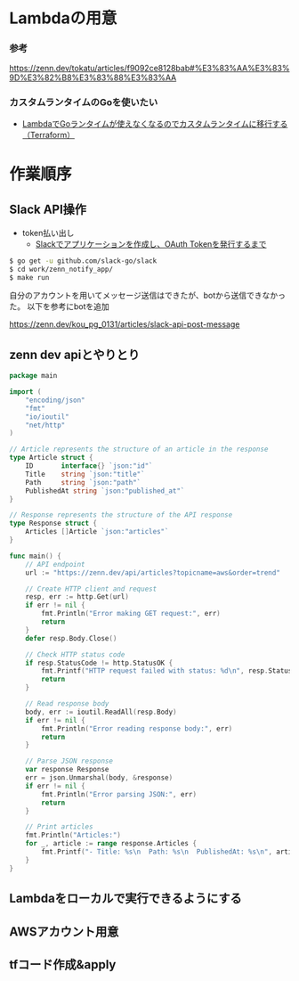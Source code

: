 # Lambdaの用意

### 参考
https://zenn.dev/tokatu/articles/f9092ce8128bab#%E3%83%AA%E3%83%9D%E3%82%B8%E3%83%88%E3%83%AA

### カスタムランタイムのGoを使いたい

- [LambdaでGoランタイムが使えなくなるのでカスタムランタイムに移行する（Terraform）](https://zenn.dev/ikarin0825/articles/30627c72d43494)

# 作業順序

## Slack API操作

- token払い出し
  - [Slackでアプリケーションを作成し、OAuth Tokenを発行するまで](https://qiita.com/kobayashi_ryo/items/a194e620b49edad27364)

```bash
$ go get -u github.com/slack-go/slack
$ cd work/zenn_notify_app/
$ make run
```

自分のアカウントを用いてメッセージ送信はできたが、botから送信できなかった。
以下を参考にbotを追加

https://zenn.dev/kou_pg_0131/articles/slack-api-post-message

## zenn dev apiとやりとり

```go
package main

import (
	"encoding/json"
	"fmt"
	"io/ioutil"
	"net/http"
)

// Article represents the structure of an article in the response
type Article struct {
	ID       interface{} `json:"id"`
	Title    string `json:"title"`
	Path     string `json:"path"`
	PublishedAt string `json:"published_at"`
}

// Response represents the structure of the API response
type Response struct {
	Articles []Article `json:"articles"`
}

func main() {
	// API endpoint
	url := "https://zenn.dev/api/articles?topicname=aws&order=trend"

	// Create HTTP client and request
	resp, err := http.Get(url)
	if err != nil {
		fmt.Println("Error making GET request:", err)
		return
	}
	defer resp.Body.Close()

	// Check HTTP status code
	if resp.StatusCode != http.StatusOK {
		fmt.Printf("HTTP request failed with status: %d\n", resp.StatusCode)
		return
	}

	// Read response body
	body, err := ioutil.ReadAll(resp.Body)
	if err != nil {
		fmt.Println("Error reading response body:", err)
		return
	}

	// Parse JSON response
	var response Response
	err = json.Unmarshal(body, &response)
	if err != nil {
		fmt.Println("Error parsing JSON:", err)
		return
	}

	// Print articles
	fmt.Println("Articles:")
	for _, article := range response.Articles {
		fmt.Printf("- Title: %s\n  Path: %s\n  PublishedAt: %s\n", article.Title, article.Path, article.PublishedAt)
	}
}
```


## Lambdaをローカルで実行できるようにする

## AWSアカウント用意

## tfコード作成&apply
